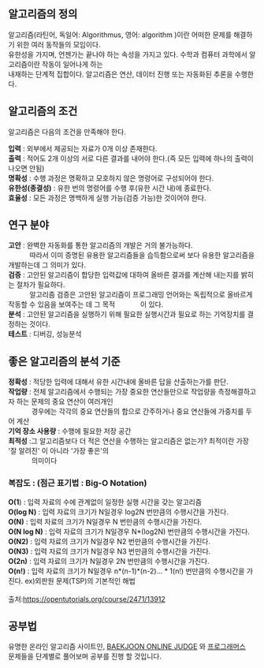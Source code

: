 
## 알고리즘의 정의

알고리즘(라틴어, 독일어: Algorithmus, 영어: algorithm )이란 어떠한 문제를 해결하기 위한 여러 동작들의 모임이다. <br/>
유한성을 가지며, 언젠가는 끝나야 하는 속성을 가지고 있다. 수학과 컴퓨터 과학에서 알고리즘이란 작동이 일어나게 하는<br/> 내재하는 단계적 집합이다.
알고리즘은 연산, 데이터 진행 또는 자동화된 추론을 수행한다.

## 알고리즘의 조건

알고리즘은 다음의 조건을 만족해야 한다.

**입력**  : 외부에서 제공되는 자료가 0개 이상 존재한다.<br/>
**출력** : 적어도 2개 이상의 서로 다른 결과를 내어야 한다.(즉 모든 입력에 하나의 출력이 나오면 안됨)<br/>
**명확성** : 수행 과정은 명확하고 모호하지 않은 명령어로 구성되어야 한다.<br/>
**유한성(종결성)** : 유한 번의 명령어를 수행 후(유한 시간 내)에 종료한다.<br/>
**효율성** : 모든 과정은 명백하게 실행 가능(검증 가능)한 것이어야 한다.<br/>

## 연구 분야

**고안** : 완벽한 자동화를 통한 알고리즘의 개발은 거의 불가능하다.<br/>
&nbsp; &nbsp; &nbsp; &nbsp; &nbsp; &nbsp;따라서 이미 증명된 유용한 알고리즘들을 습득함으로써 보다 유용한 알고리즘을 개발하는데 그 의미가 있다.<br/>
**검증** : 고안된 알고리즘이 합당한 입력값에 대하여 올바른 결과를 계산해 내는지를 밝히는 절차가 필요하다.<br/>
 &nbsp; &nbsp; &nbsp; &nbsp; &nbsp; &nbsp;알고리즘 검증은 고안된 알고리즘이 프로그래밍 언어와는 독립적으로 올바르게 작동할 수 있음을 보여주는 데 그 목적&nbsp; &nbsp; &nbsp; &nbsp; &nbsp; &nbsp; &nbsp;이 있다.<br/> 
**분석** : 고안된 알고리즘을 실행하기 위해 필요한 실행시간과 필요로 하는 기억장치를 결정하는 것이다.<br/>
**테스트** : 디버깅, 성능분석

## 좋은 알고리즘의 분석 기준

**정확성** : 적당한 입력에 대해서 유한 시간내에 올바른 답을 산출하는가를 판단.<br/>
**작업량** : 전체 알고리즘에서 수행되는 가장 중요한 연산들만으로 작업량을 측정해결하고자 하는 문제의 중요 연산이 여러개인<br/>
&nbsp; &nbsp; &nbsp; &nbsp; &nbsp; &nbsp; 경우에는 각각의 중요 연산들의 합으로 간주하거나 중요 연산들에 가중치를 두어 계산<br/>
**기억 장소 사용량** : 수행에 필요한 저장 공간<br/>
**최적성** :그 알고리즘보다 더 적은 연산을 수행하는 알고리즘은 없는가? 최적이란 가장 '잘 알려진' 이 아니라 '가장 좋은'의<br/>
&nbsp; &nbsp; &nbsp; &nbsp; &nbsp; &nbsp; 의미이다<br/>

### 복잡도 : (점근 표기법 : Big-O Notation)
**O(1**) : 입력 자료의 수에 관계없이 일정한 실행 시간을 갖는 알고리즘<br/>
**O(log N)** : 입력 자료의 크기가 N일경우 log2N 번만큼의 수행시간을 가진다.<br/>
**O(N)** : 입력 자료의 크기가 N일경우 N 번만큼의 수행시간을 가진다.<br/>
**O(N log N)** : 입력 자료의 크기가 N일경우 N*(log2N) 번만큼의 수행시간을 가진다.<br/>
**O(N2)** : 입력 자료의 크기가 N일경우 N2 번만큼의 수행시간을 가진다.<br/>
**O(N3)** : 입력 자료의 크기가 N일경우 N3 번만큼의 수행시간을 가진다.<br/>
**O(2n)** : 입력 자료의 크기가 N일경우 2N 번만큼의 수행시간을 가진다.<br/>
**O(n!)** : 입력 자료의 크기가 N일경우 n*(n-1)*(n-2)... * 1(n!) 번만큼의 수행시간을 가진다. ex)외판원 문제(TSP)의 기본적인 해법<br/><br/>
출처:https://opentutorials.org/course/2471/13912

## 공부법

유명한 온라인 알고리즘 사이트인, [BAEKJOON ONLINE JUDGE](https://www.acmicpc.net/) 와 [프로그래머스](https://programmers.co.kr/) <br/>
문제들을 단계별로 풀어보며 공부를 진행 할 것입니다.
